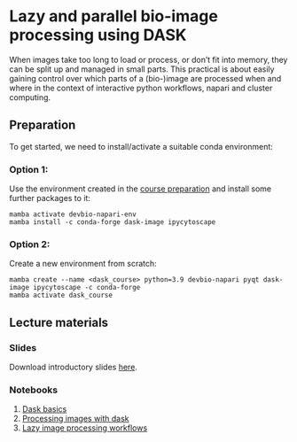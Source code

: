 # Lazy and parallel bio-image processing using DASK

When images take too long to load or process, or don’t fit into memory, they can be split up and managed in small parts. This practical is about easily gaining control over which parts of a (bio-)image are processed when and where in the context of interactive python workflows, napari and cluster computing.

## Preparation

To get started, we need to install/activate a suitable conda environment:

### Option 1:

Use the environment created in the [course preparation](
https://biapol.github.io/PoL-BioImage-Analysis-TS-GPU-Accelerated-Image-Analysis/00_course_preparation/Readme.html) and install some further packages to it:

```
mamba activate devbio-napari-env
mamba install -c conda-forge dask-image ipycytoscape
```

### Option 2:

Create a new environment from scratch:

```
mamba create --name <dask_course> python=3.9 devbio-napari pyqt dask-image ipycytoscape -c conda-forge
mamba activate dask_course
```

## Lecture materials

### Slides

Download introductory slides [here](202308_dask_workshop_slides.pdf).

### Notebooks

1) [Dask basics](1_dask_basics.ipynb)
2) [Processing images with dask](2_dask_image.ipynb)
3) [Lazy image processing workflows](3_lazy_image_processing.ipynb)